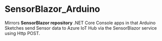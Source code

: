 # SensorBlazor_Arduino
Mirrors **SensorBlazor repository** .NET Core Console apps in that Arduino Sketches send Sensor data to Azure IoT Hub via the SensorBlazor service using Http POST.
